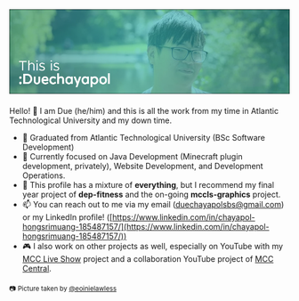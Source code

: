 ![](GitHub-Profile.png)
---
Hello! 👋 I am Due (he/him) and this is all the work from my time in Atlantic Technological University and my down time.

- 💬 Graduated from Atlantic Technological University (BSc Software Development)
- 🔨 Currently focused on Java Development (Minecraft plugin development, privately), Website Development, and Development Operations.
- 🌱 This profile has a mixture of **everything**, but I recommend my final year project of **dep-fitness** and the on-going **mccls-graphics** project. 
- 📫 You can reach out to me via my email ([duechayapolsbs@gmail.com](mailto:duechayapolsbs@gmail.com?subject=Hello)) or my LinkedIn profile! ([https://www.linkedin.com/in/chayapol-hongsrimuang-185487157/](https://www.linkedin.com/in/chayapol-hongsrimuang-185487157/))
- 🎮 I also work on other projects as well, especially on YouTube with my [MCC Live Show](https://www.youtube.com/channel/UC_Vi7BvymfOBn2AMwoUQVXw) project and a collaboration YouTube project of [MCC Central](https://www.youtube.com/@mcc_central).

<sub>📷 Picture taken by [@eoinielawless](https://github.com/eoinielawless)</sub>

<!--
**duechayapolgmit/duechayapolgmit** is a ✨ _special_ ✨ repository because its `README.md` (this file) appears on your GitHub profile.

Here are some ideas to get you started:

- 🔭 I’m currently working on ...
- 🌱 I’m currently learning ...
- 👯 I’m looking to collaborate on ...
- 🤔 I’m looking for help with ...
- 💬 Ask me about ...
- 📫 How to reach me: ...
- 😄 Pronouns: ...
- ⚡ Fun fact: ...
-->
